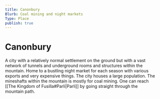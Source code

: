 ```yaml
---
title: Canonbury
Blurb: Coal mining and night markets
Type: Place
publish: true
---
```


# Canonbury

A city with a relatively normal settlement on the ground but with a vast network of tunnels and underground rooms and structures within the mountain. Home to a bustling night market for each season with various exports and very expensive things. The city houses a large population. The mineshafts within the mountain is mostly for coal mining. One can reach [[The Kingdom of Fusilla#Parli|Parli]] by going straight through the mountain path.
